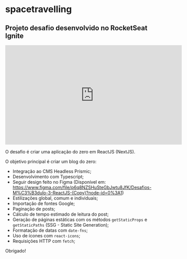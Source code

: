 # spacetravelling
## Projeto desafio desenvolvido no RocketSeat Ignite

<iframe width="560" height="315" src="https://www.youtube.com/embed/7GrlMciNkyc" title="YouTube video player" frameborder="0" allow="accelerometer; autoplay; clipboard-write; encrypted-media; gyroscope; picture-in-picture" allowfullscreen></iframe>

O desafio é criar uma aplicação do zero em ReactJS (NextJS).

O objetivo principal é criar um blog do zero:

- Integração ao CMS Headless Prismic;
- Desenvolvimento com Typescript;
- Seguir design feito no Figma (Disponível em: https://www.figma.com/file/p6q8NZSHuSteGbJwtu8JfK/Desafios-M%C3%B3dulo-3-ReactJS-(Copy)?node-id=0%3A1)
- Estilizações global, comum e individuais;
- Importação de fontes Google;
- Paginação de posts;
- Cálculo de tempo estimado de leitura do post;
- Geração de páginas estáticas com os métodos `getStaticProps` e `getStaticPaths` (SSG - Static Site Generation);
- Formatação de datas com `date-fns`;
- Uso de ícones com `react-icons`;
- Requisições HTTP com `fetch`;

Obrigado!
